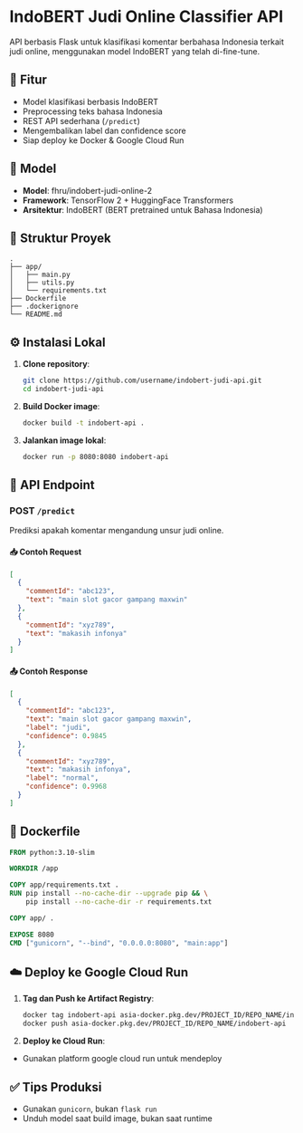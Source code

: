 # IndoBERT Judi Online Classifier API

API berbasis Flask untuk klasifikasi komentar berbahasa Indonesia terkait judi online, menggunakan model IndoBERT yang telah di-fine-tune.

## 🚀 Fitur

- Model klasifikasi berbasis IndoBERT
- Preprocessing teks bahasa Indonesia
- REST API sederhana (`/predict`)
- Mengembalikan label dan confidence score
- Siap deploy ke Docker & Google Cloud Run

## 🧠 Model

- **Model**: fhru/indobert-judi-online-2
- **Framework**: TensorFlow 2 + HuggingFace Transformers
- **Arsitektur**: IndoBERT (BERT pretrained untuk Bahasa Indonesia)

## 📁 Struktur Proyek

```
.
├── app/
│   ├── main.py
│   ├── utils.py
│   └── requirements.txt
├── Dockerfile
├── .dockerignore
└── README.md
```

## ⚙️ Instalasi Lokal

1. **Clone repository**:

   ```bash
   git clone https://github.com/username/indobert-judi-api.git
   cd indobert-judi-api
   ```

2. **Build Docker image**:

   ```bash
   docker build -t indobert-api .
   ```

3. **Jalankan image lokal**:
   ```bash
   docker run -p 8080:8080 indobert-api
   ```

## 📡 API Endpoint

### POST `/predict`

Prediksi apakah komentar mengandung unsur judi online.

#### 📥 Contoh Request

```json
[
  {
    "commentId": "abc123",
    "text": "main slot gacor gampang maxwin"
  },
  {
    "commentId": "xyz789",
    "text": "makasih infonya"
  }
]
```

#### 📤 Contoh Response

```json
[
  {
    "commentId": "abc123",
    "text": "main slot gacor gampang maxwin",
    "label": "judi",
    "confidence": 0.9845
  },
  {
    "commentId": "xyz789",
    "text": "makasih infonya",
    "label": "normal",
    "confidence": 0.9968
  }
]
```

## 🐳 Dockerfile

```dockerfile
FROM python:3.10-slim

WORKDIR /app

COPY app/requirements.txt .
RUN pip install --no-cache-dir --upgrade pip && \
    pip install --no-cache-dir -r requirements.txt

COPY app/ .

EXPOSE 8080
CMD ["gunicorn", "--bind", "0.0.0.0:8080", "main:app"]
```

## ☁️ Deploy ke Google Cloud Run

1. **Tag dan Push ke Artifact Registry**:

   ```bash
   docker tag indobert-api asia-docker.pkg.dev/PROJECT_ID/REPO_NAME/indobert-api
   docker push asia-docker.pkg.dev/PROJECT_ID/REPO_NAME/indobert-api
   ```

2. **Deploy ke Cloud Run**:

- Gunakan platform google cloud run untuk mendeploy

## ✅ Tips Produksi

- Gunakan `gunicorn`, bukan `flask run`
- Unduh model saat build image, bukan saat runtime
